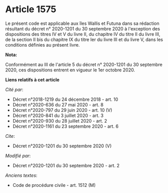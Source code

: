 # Article 1575

Le présent code est applicable aux îles Wallis et Futuna dans sa rédaction résultant du décret n° 2020-1201 du 30 septembre
2020 à l'exception des dispositions des titres IV et V du livre II, du chapitre IV du titre II du livre III, de la section II
bis du chapitre IX du titre Ier du livre III et du livre V, dans les conditions définies au présent livre.

**Nota:**

Conformément au III de l'article 5 du décret n° 2020-1201 du 30 septembre 2020, ces dispositions entrent en vigueur le 1er
octobre 2020.

**Liens relatifs à cet article**

_Cité par_:

  - Décret n°2018-1219 du 24 décembre 2018 - art. 10
  - Décret n°2020-636 du 27 mai 2020 - art. 8
  - Décret n°2020-797 du 29 juin 2020 - art. 10 (V)
  - Décret n°2020-841 du 3 juillet 2020 - art. 3
  - Décret n°2020-930 du 28 juillet 2020 - art. 2
  - Décret n°2020-1161 du 23 septembre 2020 - art. 6

_Cite_:

  - Décret n°2020-1201 du 30 septembre 2020 (V)

_Modifié par_:

  - Décret n°2020-1201 du 30 septembre 2020 - art. 2

_Anciens textes_:

  - Code de procédure civile - art. 1512 (M)
